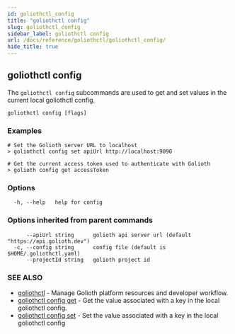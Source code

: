 ```yaml
---
id: goliothctl_config
title: "goliothctl config"
slug: goliothctl_config
sidebar_label: goliothctl config
url: /docs/reference/goliothctl/goliothctl_config/
hide_title: true
---
```

## goliothctl config

The `goliothctl config` subcommands are used to get and set values in the current local goliothctl config.

```
goliothctl config [flags]
```

### Examples

```
# Set the Golioth server URL to localhost
> goliothctl config set apiUrl http://localhost:9090

# Get the current access token used to authenticate with Golioth
> golioth config get accessToken
```

### Options

```
  -h, --help   help for config
```

### Options inherited from parent commands

```
      --apiUrl string      golioth api server url (default "https://api.golioth.dev")
  -c, --config string      config file (default is $HOME/.goliothctl.yaml)
      --projectId string   golioth project id
```

### SEE ALSO

* [goliothctl](/docs/reference/goliothctl/goliothctl/)	 - Manage Golioth platform resources and developer workflow.
* [goliothctl config get](/docs/reference/goliothctl/goliothctl_config_get/)	 - Get the value associated with a key in the local goliothctl config.
* [goliothctl config set](/docs/reference/goliothctl/goliothctl_config_set/)	 - Set the value associated with a key in the local goliothctl config

